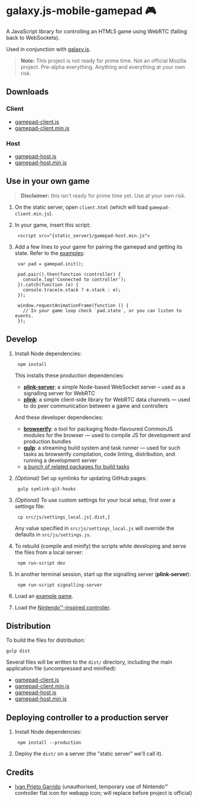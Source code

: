 # galaxy.js-mobile-gamepad 🎮

A JavaScript library for controlling an HTML5 game using WebRTC (falling back to WebSockets).

Used in conjunction with [galaxy.js](https://github.com/mozilla/galaxy.js).

> __Note:__ This project is not ready for prime time. Not an official Mozilla project. Pre-alpha everything. Anything and everything at your own risk.


## Downloads

### Client

* [gamepad-client.js](https://raw.githubusercontent.com/mozilla/galaxy.js-mobile-gamepad/master/dist/js/gamepad-client.js)
* [gamepad-client.min.js](https://raw.githubusercontent.com/mozilla/galaxy.js-mobile-gamepad/master/dist/js/gamepad-client.min.js)

### Host

* [gamepad-host.js](https://raw.githubusercontent.com/mozilla/galaxy.js-mobile-gamepad/master/dist/js/gamepad-host.js)
* [gamepad-host.min.js](https://raw.githubusercontent.com/mozilla/galaxy.js-mobile-gamepad/master/dist/js/gamepad-host.min.js)


## Use in your own game

> __Disclaimer:__ this isn't ready for prime time yet. Use at your own risk.

1. On the static server, open `client.html` (which will load `gamepad-client.min.js`).
2. In your game, insert this script:

        <script src="{static_server}/gamepad-host.min.js">

3. Add a few lines to your game for pairing the gamepad and getting its state. Refer to the [examples](src/examples):

        var pad = gamepad.init();

        pad.pair().then(function (controller) {
          console.log('Connected to controller');
        }).catch(function (e) {
          console.trace(e.stack ? e.stack : e);
        });

        window.requestAnimationFrame(function () {
          // In your game loop check `pad.state`, or you can listen to events.
        });


## Develop

1. Install Node dependencies:

        npm install

    This installs these production dependencies:

    * [__plink-server__](https://github.com/oztu/plink-server): a simple Node-based WebSocket server – used as a signalling server for WebRTC
    * [__plink__](https://github.com/oztu/plink): a simple client-side library for WebRTC data channels — used to do peer communication between a game and controllers

    And these developer dependencies:

    * [__browserify__](https://github.com/substack/node-browserify): a tool for packaging Node-flavoured CommonJS modules for the browser — used to compile JS for development and production bundles
    * [__gulp__](https://github.com/gulpjs/gulp/): a streaming build system and task runner — used for such tasks as browserify compilation, code linting, distribution, and running a development server
    * [a bunch of related packages for build tasks](package.json)

2. _(Optional)_ Set up symlinks for updating GitHub pages:

        gulp symlink-git-hooks

3. _(Optional)_ To use custom settings for your local setup, first over a settings file:

        cp src/js/settings_local.js{.dist,}

    Any value specified in `src/js/settings_local.js` will override the defaults in `src/js/settings.js`.

4. To rebuild (compile and minify) the scripts while developing and serve the files from a local server:

        npm run-script dev

5. In another terminal session, start up the signalling server (__plink-server__):

        npm run-script signalling-server

6. Load an [example game](http://localhost:3000/examples/HTML5-Keen/?1234).

7. Load the [Nintendo™-inspired controller](http://localhost:3000/examples/HTML5-Keen/?1234).


## Distribution

To build the files for distribution:

    gulp dist

Several files will be written to the `dist/` directory, including the main application file (uncompressed and minified):

* [gamepad-client.js](https://raw.githubusercontent.com/mozilla/galaxy.js-mobile-gamepad/master/dist/js/gamepad-client.js)
* [gamepad-client.min.js](https://raw.githubusercontent.com/mozilla/galaxy.js-mobile-gamepad/master/dist/js/gamepad-client.min.js)
* [gamepad-host.js](https://raw.githubusercontent.com/mozilla/galaxy.js-mobile-gamepad/master/dist/js/gamepad-host.js)
* [gamepad-host.min.js](https://raw.githubusercontent.com/mozilla/galaxy.js-mobile-gamepad/master/dist/js/gamepad-host.min.js)


## Deploying controller to a production server

1. Install Node dependencies:

        npm install --production

2. Deploy the `dist/` on a server (the "static server" we'll call it).


## Credits

* [Ivan Prieto Garrido](https://dribbble.com/shots/1240163-Nintendo-controler-flat-icon-ios7) (unauthorised, temporary use of Nintendo™ controller flat icon for webapp icon; will replace before project is official)
